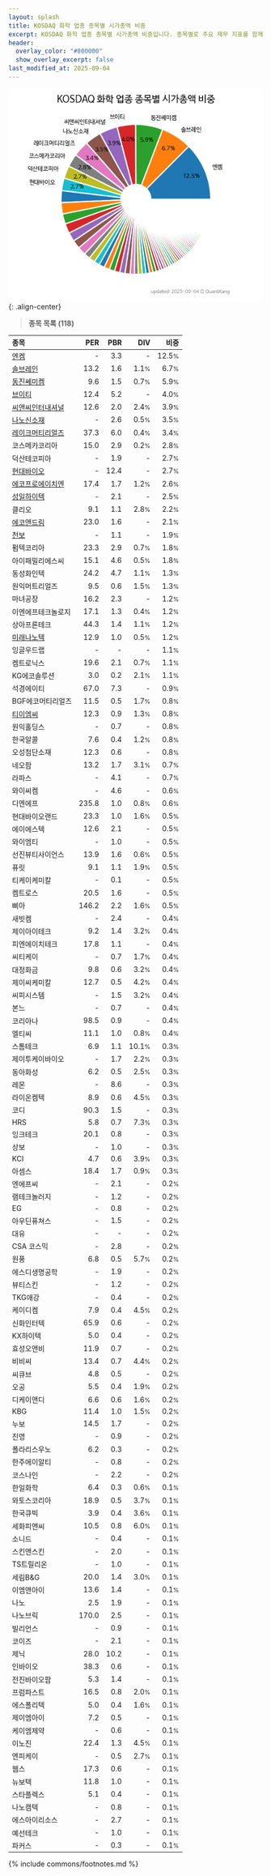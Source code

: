 ```yaml
---
layout: splash
title: KOSDAQ 화학 업종 종목별 시가총액 비중
excerpt: KOSDAQ 화학 업종 종목별 시가총액 비중입니다. 종목별로 주요 재무 지표를 함께 표시합니다.
header:
  overlay_color: "#800000"
  show_overlay_excerpt: false
last_modified_at: 2025-09-04
---
```



![KOSDAQ 화학 업종 종목별 시가총액 비중](/stats/sector/images/kosdaq_업종_화학_종목.png){: .align-center}


> **종목 목록 (118)**<a id="list"></a>

| **종목** | **PER** | **PBR** | **DIV** | **비중** |
| :------- | ------: | ------: | ------: | -------: |
| [엔켐](/348370/) | - | 3.3 | - | 12.5<small>%</small> |
| [솔브레인](/357780/) | 13.2 | 1.6 | 1.1<small>%</small> | 6.7<small>%</small> |
| [동진쎄미켐](/005290/) | 9.6 | 1.5 | 0.7<small>%</small> | 5.9<small>%</small> |
| [브이티](/018290/) | 12.4 | 5.2 | - | 4.0<small>%</small> |
| [씨앤씨인터내셔널](/352480/) | 12.6 | 2.0 | 2.4<small>%</small> | 3.9<small>%</small> |
| [나노신소재](/121600/) | - | 2.6 | 0.5<small>%</small> | 3.5<small>%</small> |
| [레이크머티리얼즈](/281740/) | 37.3 | 6.0 | 0.4<small>%</small> | 3.4<small>%</small> |
| 코스메카코리아 | 15.0 | 2.9 | 0.2<small>%</small> | 2.8<small>%</small> |
| 덕산테코피아 | - | 1.9 | - | 2.7<small>%</small> |
| [현대바이오](/048410/) | - | 12.4 | - | 2.7<small>%</small> |
| [에코프로에이치엔](/383310/) | 17.4 | 1.7 | 1.2<small>%</small> | 2.6<small>%</small> |
| [성일하이텍](/365340/) | - | 2.1 | - | 2.5<small>%</small> |
| 클리오 | 9.1 | 1.1 | 2.8<small>%</small> | 2.2<small>%</small> |
| [에코앤드림](/101360/) | 23.0 | 1.6 | - | 2.1<small>%</small> |
| [천보](/278280/) | - | 1.1 | - | 1.9<small>%</small> |
| 펌텍코리아 | 23.3 | 2.9 | 0.7<small>%</small> | 1.8<small>%</small> |
| 아이패밀리에스씨 | 15.1 | 4.6 | 0.5<small>%</small> | 1.8<small>%</small> |
| 동성화인텍 | 24.2 | 4.7 | 1.1<small>%</small> | 1.3<small>%</small> |
| 원익머트리얼즈 | 9.5 | 0.6 | 1.5<small>%</small> | 1.3<small>%</small> |
| 마녀공장 | 16.2 | 2.3 | - | 1.2<small>%</small> |
| 이엔에프테크놀로지 | 17.1 | 1.3 | 0.4<small>%</small> | 1.2<small>%</small> |
| 상아프론테크 | 44.3 | 1.4 | 1.1<small>%</small> | 1.2<small>%</small> |
| [미래나노텍](/095500/) | 12.9 | 1.0 | 0.5<small>%</small> | 1.2<small>%</small> |
| 잉글우드랩 | - | - | - | 1.1<small>%</small> |
| 켐트로닉스 | 19.6 | 2.1 | 0.7<small>%</small> | 1.1<small>%</small> |
| KG에코솔루션 | 3.0 | 0.2 | 2.1<small>%</small> | 1.1<small>%</small> |
| 석경에이티 | 67.0 | 7.3 | - | 0.9<small>%</small> |
| BGF에코머티리얼즈 | 11.5 | 0.5 | 1.7<small>%</small> | 0.8<small>%</small> |
| [티이엠씨](/425040/) | 12.3 | 0.9 | 1.3<small>%</small> | 0.8<small>%</small> |
| 원익홀딩스 | - | 0.7 | - | 0.8<small>%</small> |
| 한국알콜 | 7.6 | 0.4 | 1.2<small>%</small> | 0.8<small>%</small> |
| 오성첨단소재 | 12.3 | 0.6 | - | 0.8<small>%</small> |
| 네오팜 | 13.2 | 1.7 | 3.1<small>%</small> | 0.7<small>%</small> |
| 라파스 | - | 4.1 | - | 0.7<small>%</small> |
| 와이씨켐 | - | 4.6 | - | 0.6<small>%</small> |
| 디엔에프 | 235.8 | 1.0 | 0.8<small>%</small> | 0.6<small>%</small> |
| 현대바이오랜드 | 23.3 | 1.0 | 1.6<small>%</small> | 0.5<small>%</small> |
| 에이에스텍 | 12.6 | 2.1 | - | 0.5<small>%</small> |
| 와이엠티 | - | 1.0 | - | 0.5<small>%</small> |
| 선진뷰티사이언스 | 13.9 | 1.6 | 0.6<small>%</small> | 0.5<small>%</small> |
| 퓨릿 | 9.1 | 1.1 | 1.9<small>%</small> | 0.5<small>%</small> |
| 티케이케미칼 | - | 0.1 | - | 0.5<small>%</small> |
| 켐트로스 | 20.5 | 1.6 | - | 0.5<small>%</small> |
| 삐아 | 146.2 | 2.2 | 1.6<small>%</small> | 0.5<small>%</small> |
| 새빗켐 | - | 2.4 | - | 0.4<small>%</small> |
| 제이아이테크 | 9.2 | 1.4 | 3.2<small>%</small> | 0.4<small>%</small> |
| 피엔에이치테크 | 17.8 | 1.1 | - | 0.4<small>%</small> |
| 씨티케이 | - | 0.7 | 1.7<small>%</small> | 0.4<small>%</small> |
| 대정화금 | 9.8 | 0.6 | 3.2<small>%</small> | 0.4<small>%</small> |
| 제이씨케미칼 | 12.7 | 0.5 | 4.2<small>%</small> | 0.4<small>%</small> |
| 씨피시스템 | - | 1.5 | 3.2<small>%</small> | 0.4<small>%</small> |
| 본느 | - | 0.7 | - | 0.4<small>%</small> |
| 코리아나 | 98.5 | 0.9 | - | 0.4<small>%</small> |
| 엘티씨 | 11.1 | 1.0 | 0.8<small>%</small> | 0.4<small>%</small> |
| 스톰테크 | 6.9 | 1.1 | 10.1<small>%</small> | 0.3<small>%</small> |
| 제이투케이바이오 | - | 1.7 | 2.2<small>%</small> | 0.3<small>%</small> |
| 동아화성 | 6.2 | 0.5 | 2.5<small>%</small> | 0.3<small>%</small> |
| 레몬 | - | 8.6 | - | 0.3<small>%</small> |
| 라이온켐텍 | 8.9 | 0.6 | 4.5<small>%</small> | 0.3<small>%</small> |
| 코디 | 90.3 | 1.5 | - | 0.3<small>%</small> |
| HRS | 5.8 | 0.7 | 7.3<small>%</small> | 0.3<small>%</small> |
| 잉크테크 | 20.1 | 0.8 | - | 0.3<small>%</small> |
| 상보 | - | 1.0 | - | 0.3<small>%</small> |
| KCI | 4.7 | 0.6 | 3.9<small>%</small> | 0.3<small>%</small> |
| 아셈스 | 18.4 | 1.7 | 0.9<small>%</small> | 0.3<small>%</small> |
| 엔에프씨 | - | 2.1 | - | 0.2<small>%</small> |
| 램테크놀러지 | - | 1.2 | - | 0.2<small>%</small> |
| EG | - | 0.8 | - | 0.2<small>%</small> |
| 아우딘퓨쳐스 | - | 1.5 | - | 0.2<small>%</small> |
| 대유 | - | - | - | 0.2<small>%</small> |
| CSA 코스믹 | - | 2.8 | - | 0.2<small>%</small> |
| 원풍 | 6.8 | 0.5 | 5.7<small>%</small> | 0.2<small>%</small> |
| 에스디생명공학 | - | 1.9 | - | 0.2<small>%</small> |
| 뷰티스킨 | - | 1.2 | - | 0.2<small>%</small> |
| TKG애강 | - | 0.4 | - | 0.2<small>%</small> |
| 케이디켐 | 7.9 | 0.4 | 4.5<small>%</small> | 0.2<small>%</small> |
| 신화인터텍 | 65.9 | 0.6 | - | 0.2<small>%</small> |
| KX하이텍 | 5.0 | 0.4 | - | 0.2<small>%</small> |
| 효성오앤비 | 11.9 | 0.7 | - | 0.2<small>%</small> |
| 비비씨 | 13.4 | 0.7 | 4.4<small>%</small> | 0.2<small>%</small> |
| 씨큐브 | 4.8 | 0.5 | - | 0.2<small>%</small> |
| 오공 | 5.5 | 0.4 | 1.9<small>%</small> | 0.2<small>%</small> |
| 디케이앤디 | 6.6 | 0.6 | 1.6<small>%</small> | 0.2<small>%</small> |
| KBG | 11.4 | 1.0 | 1.5<small>%</small> | 0.2<small>%</small> |
| 누보 | 14.5 | 1.7 | - | 0.2<small>%</small> |
| 진영 | - | 0.9 | - | 0.2<small>%</small> |
| 폴라리스우노 | 6.2 | 0.3 | - | 0.2<small>%</small> |
| 한주에이알티 | - | 0.8 | - | 0.2<small>%</small> |
| 코스나인 | - | 2.2 | - | 0.2<small>%</small> |
| 한일화학 | 6.4 | 0.3 | 0.6<small>%</small> | 0.1<small>%</small> |
| 와토스코리아 | 18.9 | 0.5 | 3.7<small>%</small> | 0.1<small>%</small> |
| 한국큐빅 | 3.9 | 0.4 | 3.6<small>%</small> | 0.1<small>%</small> |
| 세화피앤씨 | 10.5 | 0.8 | 6.0<small>%</small> | 0.1<small>%</small> |
| 소니드 | - | 0.4 | - | 0.1<small>%</small> |
| 스킨앤스킨 | - | 2.0 | - | 0.1<small>%</small> |
| TS트릴리온 | - | 1.0 | - | 0.1<small>%</small> |
| 세림B&G | 20.0 | 1.4 | 3.0<small>%</small> | 0.1<small>%</small> |
| 이엠앤아이 | 13.6 | 1.4 | - | 0.1<small>%</small> |
| 나노 | 2.5 | 1.9 | - | 0.1<small>%</small> |
| 나노브릭 | 170.0 | 2.5 | - | 0.1<small>%</small> |
| 빌리언스 | - | 0.9 | - | 0.1<small>%</small> |
| 코이즈 | - | 2.1 | - | 0.1<small>%</small> |
| 제닉 | 28.0 | 10.2 | - | 0.1<small>%</small> |
| 인바이오 | 38.3 | 0.6 | - | 0.1<small>%</small> |
| 전진바이오팜 | 5.3 | 1.4 | - | 0.1<small>%</small> |
| 프럼파스트 | 16.5 | 0.8 | 2.0<small>%</small> | 0.1<small>%</small> |
| 에스폴리텍 | 5.0 | 0.4 | 1.6<small>%</small> | 0.1<small>%</small> |
| 제이엠아이 | 7.2 | 0.5 | - | 0.1<small>%</small> |
| 케이엠제약 | - | 0.6 | - | 0.1<small>%</small> |
| 이노진 | 22.4 | 1.3 | 4.5<small>%</small> | 0.1<small>%</small> |
| 엔피케이 | - | 0.5 | 2.7<small>%</small> | 0.1<small>%</small> |
| 웹스 | 17.3 | 0.6 | - | 0.1<small>%</small> |
| 뉴보텍 | 11.8 | 1.0 | - | 0.1<small>%</small> |
| 스타플렉스 | 5.1 | 0.4 | - | 0.1<small>%</small> |
| 나노캠텍 | - | 0.8 | - | 0.1<small>%</small> |
| 에스아이리소스 | - | 2.7 | - | 0.1<small>%</small> |
| 예선테크 | - | 1.0 | - | 0.1<small>%</small> |
| 파커스 | - | 0.3 | - | 0.1<small>%</small> |

{% include commons/footnotes.md %}